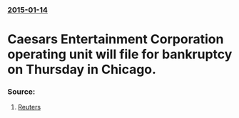 ### [2015-01-14](/news/2015/01/14/index.md)

# Caesars Entertainment Corporation operating unit will file for bankruptcy on Thursday in Chicago. 




### Source:

1. [Reuters](http://www.reuters.com/article/2015/01/14/caesarsentertainment-bankruptcy-filing-idUSL1N0UT1MW20150114)
